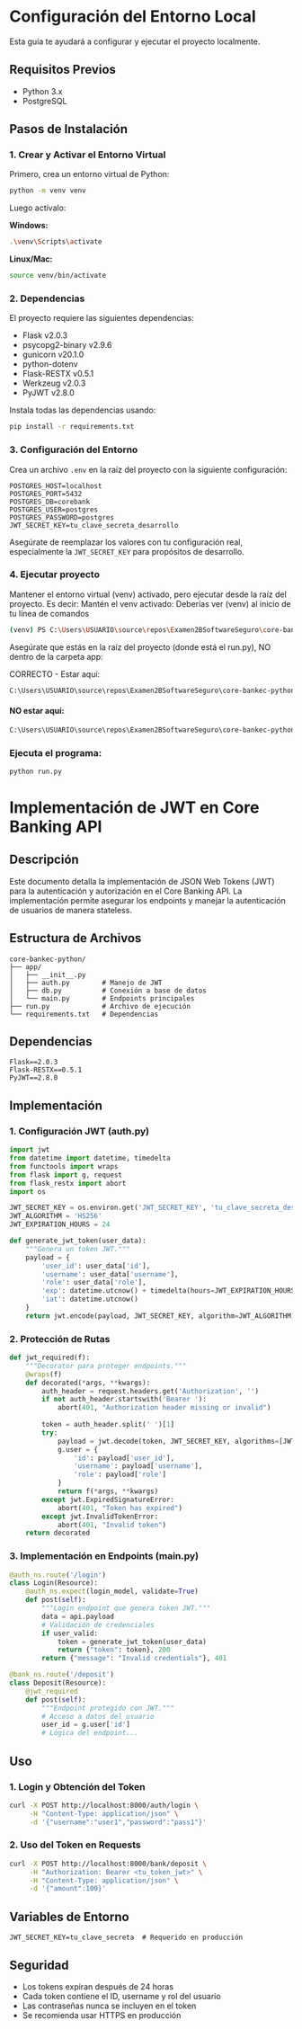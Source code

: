 # Configuración del Entorno Local

Esta guía te ayudará a configurar y ejecutar el proyecto localmente.

## Requisitos Previos

- Python 3.x
- PostgreSQL

## Pasos de Instalación

### 1. Crear y Activar el Entorno Virtual

Primero, crea un entorno virtual de Python:

```bash
python -m venv venv
```

Luego actívalo:

**Windows:**
```bash
.\venv\Scripts\activate
```

**Linux/Mac:**
```bash
source venv/bin/activate
```

### 2. Dependencias

El proyecto requiere las siguientes dependencias:
- Flask v2.0.3
- psycopg2-binary v2.9.6
- gunicorn v20.1.0
- python-dotenv
- Flask-RESTX v0.5.1
- Werkzeug v2.0.3
- PyJWT v2.8.0

Instala todas las dependencias usando:

```bash
pip install -r requirements.txt
```

### 3. Configuración del Entorno

Crea un archivo `.env` en la raíz del proyecto con la siguiente configuración:

```plaintext
POSTGRES_HOST=localhost
POSTGRES_PORT=5432
POSTGRES_DB=corebank
POSTGRES_USER=postgres
POSTGRES_PASSWORD=postgres
JWT_SECRET_KEY=tu_clave_secreta_desarrollo
```

Asegúrate de reemplazar los valores con tu configuración real, especialmente la `JWT_SECRET_KEY` para propósitos de desarrollo.
### 4. Ejecutar proyecto
Mantener el entorno virtual (venv) activado, pero ejecutar desde la raíz del proyecto. Es decir:
Mantén el venv activado:
Deberías ver (venv) al inicio de tu línea de comandos
```bash
(venv) PS C:\Users\USUARIO\source\repos\Examen2BSoftwareSeguro\core-bankec-python>
```
Asegúrate que estás en la raíz del proyecto (donde está el run.py), NO dentro de la carpeta app:

CORRECTO - Estar aquí:
```bash
C:\Users\USUARIO\source\repos\Examen2BSoftwareSeguro\core-bankec-python>
```
#### NO estar aquí:
```bash
C:\Users\USUARIO\source\repos\Examen2BSoftwareSeguro\core-bankec-python\app>
```
### Ejecuta el programa:
```bash
python run.py
```

# Implementación de JWT en Core Banking API

## Descripción
Este documento detalla la implementación de JSON Web Tokens (JWT) para la autenticación y autorización en el Core Banking API. La implementación permite asegurar los endpoints y manejar la autenticación de usuarios de manera stateless.

## Estructura de Archivos
```
core-bankec-python/
├── app/
│   ├── __init__.py
│   ├── auth.py        # Manejo de JWT
│   ├── db.py          # Conexión a base de datos
│   └── main.py        # Endpoints principales
├── run.py             # Archivo de ejecución
└── requirements.txt   # Dependencias
```

## Dependencias
```
Flask==2.0.3
Flask-RESTX==0.5.1
PyJWT==2.8.0
```

## Implementación

### 1. Configuración JWT (auth.py)
```python
import jwt
from datetime import datetime, timedelta
from functools import wraps
from flask import g, request
from flask_restx import abort
import os

JWT_SECRET_KEY = os.environ.get('JWT_SECRET_KEY', 'tu_clave_secreta_desarrollo')
JWT_ALGORITHM = 'HS256'
JWT_EXPIRATION_HOURS = 24

def generate_jwt_token(user_data):
    """Genera un token JWT."""
    payload = {
        'user_id': user_data['id'],
        'username': user_data['username'],
        'role': user_data['role'],
        'exp': datetime.utcnow() + timedelta(hours=JWT_EXPIRATION_HOURS),
        'iat': datetime.utcnow()
    }
    return jwt.encode(payload, JWT_SECRET_KEY, algorithm=JWT_ALGORITHM)
```

### 2. Protección de Rutas
```python
def jwt_required(f):
    """Decorator para proteger endpoints."""
    @wraps(f)
    def decorated(*args, **kwargs):
        auth_header = request.headers.get('Authorization', '')
        if not auth_header.startswith('Bearer '):
            abort(401, "Authorization header missing or invalid")
        
        token = auth_header.split(' ')[1]
        try:
            payload = jwt.decode(token, JWT_SECRET_KEY, algorithms=[JWT_ALGORITHM])
            g.user = {
                'id': payload['user_id'],
                'username': payload['username'],
                'role': payload['role']
            }
            return f(*args, **kwargs)
        except jwt.ExpiredSignatureError:
            abort(401, "Token has expired")
        except jwt.InvalidTokenError:
            abort(401, "Invalid token")
    return decorated
```

### 3. Implementación en Endpoints (main.py)
```python
@auth_ns.route('/login')
class Login(Resource):
    @auth_ns.expect(login_model, validate=True)
    def post(self):
        """Login endpoint que genera token JWT."""
        data = api.payload
        # Validación de credenciales
        if user_valid:
            token = generate_jwt_token(user_data)
            return {"token": token}, 200
        return {"message": "Invalid credentials"}, 401

@bank_ns.route('/deposit')
class Deposit(Resource):
    @jwt_required
    def post(self):
        """Endpoint protegido con JWT."""
        # Acceso a datos del usuario
        user_id = g.user['id']
        # Lógica del endpoint...
```

## Uso

### 1. Login y Obtención del Token
```bash
curl -X POST http://localhost:8000/auth/login \
     -H "Content-Type: application/json" \
     -d '{"username":"user1","password":"pass1"}'
```

### 2. Uso del Token en Requests
```bash
curl -X POST http://localhost:8000/bank/deposit \
     -H "Authorization: Bearer <tu_token_jwt>" \
     -H "Content-Type: application/json" \
     -d '{"amount":100}'
```

## Variables de Entorno
```
JWT_SECRET_KEY=tu_clave_secreta  # Requerido en producción
```

## Seguridad
- Los tokens expiran después de 24 horas
- Cada token contiene el ID, username y rol del usuario
- Las contraseñas nunca se incluyen en el token
- Se recomienda usar HTTPS en producción
